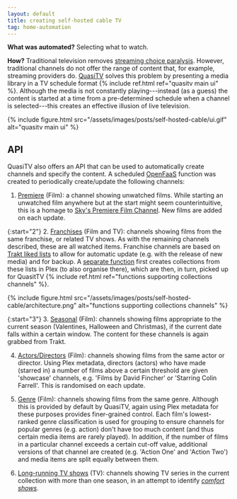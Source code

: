 ```yaml
---
layout: default
title: creating self-hosted cable TV
tag: home-automation
---
```


**What was automated?** Selecting what to watch.

**How?** Traditional television removes [streaming choice paralysis](https://medium.com/@vijetakarani6/how-choice-paralysis-is-costing-netflix-2-8b-annually-and-the-simple-ux-changes-that-could-fix-it-262c3f28bf15).
However, traditional channels do not offer the range of content that, for example, streaming providers do.
[QuasiTV](https://www.quasitv.app/) solves this problem by presenting a media library in a TV schedule format {% include ref.html ref="quasitv main ui" %}.
Although the media is not constantly playing---instead (as a guess) the content is started at a time from a pre-determined schedule when a channel is selected---this creates an effective illusion of live television.

{%
  include figure.html
  src="/assets/images/posts/self-hosted-cable/ui.gif"
  alt="quasitv main ui"
%}

## API

QuasiTV also offers an API that can be used to automatically create channels and specify the content.
A scheduled [OpenFaaS](https://www.openfaas.com/) function was created to periodically create/update the following channels:

1. [Premiere](https://git.sr.ht/~martinchapman/plex-functions/tree/main/item/quasitv/handler.py#L15) (Film): a channel showing unwatched films. 
While starting an unwatched film anywhere but at the start might seem counterintuitive, this is a homage to [Sky's Premiere Film Channel](https://www.skymedia.co.uk/channels/sky-cinema-premiere/).
New films are added on each update.

{:start="2"}
2. [Franchises](https://git.sr.ht/~martinchapman/plex-functions/tree/main/item/quasitv/handler.py#L29) (Film and TV): channels showing films from the same franchise, or related TV shows.
As with the remaining channels described, these are all watched items.
Franchise channels are based on [Trakt liked lists](https://trakt.tv/users/martinchapman/lists/liked) to allow for automatic update (e.g. with the release of new media) and for backup. 
A [separate function](https://git.sr.ht/~martinchapman/plex-functions/tree/main/item/lists/handler.py) first creates collections from these lists in Plex (to also organise there), which are then, in turn, picked up for QuasitTV {% include ref.html ref="functions supporting collections channels" %}.

{%
  include figure.html
  src="/assets/images/posts/self-hosted-cable/architecture.png"
  alt="functions supporting collections channels"
%}

{:start="3"}
3. [Seasonal](https://git.sr.ht/~martinchapman/plex-functions/tree/main/item/quasitv/handler.py#L122) (Film): channels showing films appropriate to the current season (Valentines, Halloween and Christmas), if the current date falls within a certain window. 
The content for these channels is again grabbed from Trakt.

4. [Actors/Directors](https://git.sr.ht/~martinchapman/plex-functions/tree/main/item/quasitv/handler.py#L175) (Film): channels showing films from the same actor or director.
Using Plex metadata, directors (actors) who have made (starred in) a number of films above a certain threshold are given 'showcase' channels, e.g. 'Films by David Fincher' or 'Starring Colin Farrell'.
This is randomised on each update.

5. [Genre](https://git.sr.ht/~martinchapman/plex-functions/tree/main/item/quasitv/handler.py#L247) (Film): channels showing films from the same genre.
Although this is provided by default by QuasiTV, again using Plex metadata for these purposes provides finer-grained control.
Each film's lowest-ranked genre classification is used for grouping to ensure channels for popular genres (e.g. action) don't have too much content (and thus certain media items are rarely played).
In addition, if the number of films in a particular channel exceeds a certain cut-off value, additional versions of that channel are created (e.g. 'Action One' and 'Action Two') and media items are split equally between them.

6. [Long-running TV shows](https://git.sr.ht/~martinchapman/plex-functions/tree/main/item/quasitv/handler.py#L348) (TV): channels showing TV series in the current collection with more than one season, in an attempt to identify [_comfort shows_](https://www.wondermind.com/article/comfort-tv).
